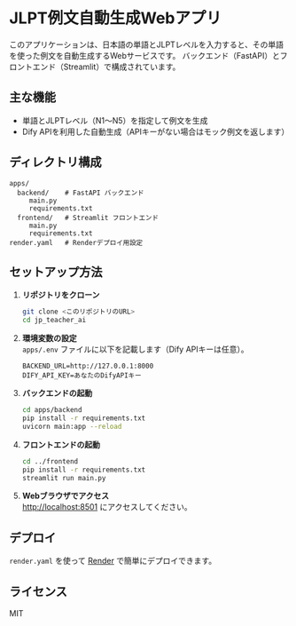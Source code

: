 # JLPT例文自動生成Webアプリ

このアプリケーションは、日本語の単語とJLPTレベルを入力すると、その単語を使った例文を自動生成するWebサービスです。
バックエンド（FastAPI）とフロントエンド（Streamlit）で構成されています。

## 主な機能
- 単語とJLPTレベル（N1〜N5）を指定して例文を生成
- Dify APIを利用した自動生成（APIキーがない場合はモック例文を返します）

## ディレクトリ構成

```
apps/
  backend/    # FastAPI バックエンド
	 main.py
	 requirements.txt
  frontend/   # Streamlit フロントエンド
	 main.py
	 requirements.txt
render.yaml   # Renderデプロイ用設定
```

## セットアップ方法

1. **リポジトリをクローン**
	```sh
	git clone <このリポジトリのURL>
	cd jp_teacher_ai
	```

2. **環境変数の設定**  
	`apps/.env` ファイルに以下を記載します（Dify APIキーは任意）。
	```
	BACKEND_URL=http://127.0.0.1:8000
	DIFY_API_KEY=あなたのDifyAPIキー
	```

3. **バックエンドの起動**
	```sh
	cd apps/backend
	pip install -r requirements.txt
	uvicorn main:app --reload
	```

4. **フロントエンドの起動**
	```sh
	cd ../frontend
	pip install -r requirements.txt
	streamlit run main.py
	```

5. **Webブラウザでアクセス**  
	[http://localhost:8501](http://localhost:8501) にアクセスしてください。

## デプロイ

`render.yaml` を使って [Render](https://render.com/) で簡単にデプロイできます。

## ライセンス

MIT
